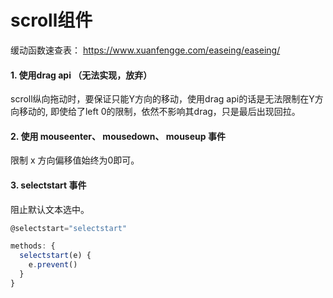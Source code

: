 # scroll组件

缓动函数速查表：
https://www.xuanfengge.com/easeing/easeing/

#### 1.  使用drag api （无法实现，放弃）
scroll纵向拖动时，要保证只能Y方向的移动，使用drag api的话是无法限制在Y方向移动的, 即使给了left 0的限制，依然不影响其drag，只是最后出现回拉。

#### 2. 使用 mouseenter、 mousedown、 mouseup 事件
限制 x 方向偏移值始终为0即可。


#### 3. selectstart 事件
阻止默认文本选中。
```js
@selectstart="selectstart"

methods: {
  selectstart(e) {
    e.prevent()
  }
}
```